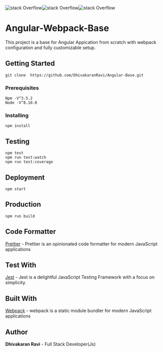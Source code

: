 ![stack Overflow](https://cdn.iconscout.com/icon/free/png-256/angular-3-226070.png)![stack Overflow](https://d2eip9sf3oo6c2.cloudfront.net/tags/images/000/000/225/square_256/webpack_logo.png)![stack Overflow](https://d2eip9sf3oo6c2.cloudfront.net/tags/images/000/000/940/square_256/jestlogo.png)

# Angular-Webpack-Base

This project is a base for Angular Appication from scratch with webpack configuration and fully customizable setup.

## Getting Started

```
git clone  https://github.com/DhivakaranRavi/Angular-Base.git
```

### Prerequisites

```
Npm -V^3.5.2
Node -V^8.10.0
```

### Installing

```
npm install
```

## Testing

```
npm test
npm run test:watch
npm run test:coverage
```

## Deployment

```
npm start
```

## Production

```
npm run build
```

## Code Formatter

[Prettier](https://prettier.io/) - Prettier is an opinionated code formatter for modern JavaScript applications

## Test With

[Jest](https://jestjs.io/) - Jest is a delightful JavaScript Testing Framework with a focus on simplicity.

## Built With

[Webpack](https://webpack.js.org/concepts/) - webpack is a static module bundler for modern JavaScript applications

## Author

**Dhivakaran Ravi** - Full Stack Developer(Js)
